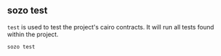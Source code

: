 ## sozo test

`test` is used to test the project's cairo contracts. It will run all tests found within the project.

```sh
sozo test
```
